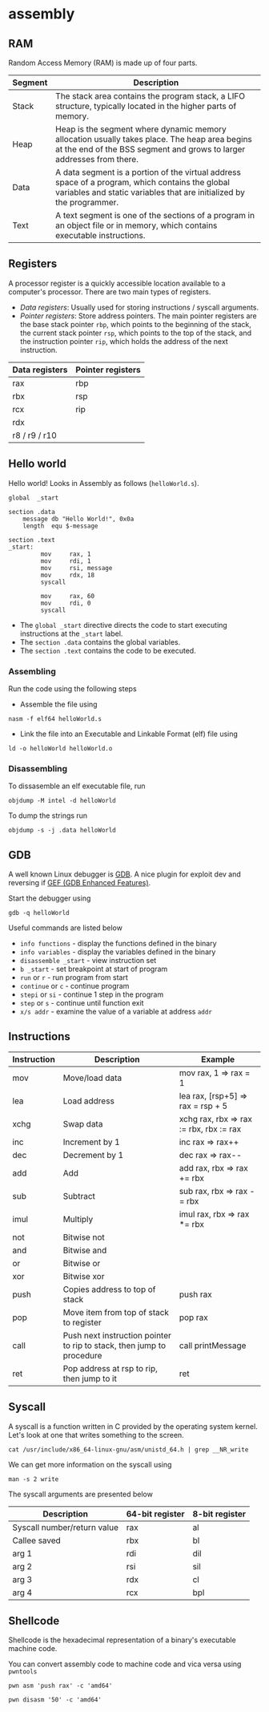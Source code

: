# assembly

## RAM

Random Access Memory (RAM) is made up of four parts.

| Segment | Description                                                                                                                                                             |
|---------|-------------------------------------------------------------------------------------------------------------------------------------------------------------------------|
| Stack   | The stack area contains the program stack, a LIFO structure, typically located in the higher parts of memory.                                                           |
| Heap    | Heap is the segment where dynamic memory allocation usually takes place. The heap area begins at the end of the BSS segment and grows to larger addresses from there.   |
| Data    | A data segment is a portion of the virtual address space of a program, which contains the global variables and static variables that are initialized by the programmer. |
| Text    | A text segment is one of the sections of a program in an object file or in memory, which contains executable instructions.                                              |

## Registers

A processor register is a quickly accessible location available to a computer's processor. There are two main types of registers.

- _Data registers_: Usually used for storing instructions / syscall arguments.
- _Pointer registers_: Store address pointers. The main pointer registers are the base stack pointer `rbp`, which points to the beginning of the stack, the current stack pointer `rsp`, which points to the top of the stack, and the instruction pointer `rip`, which holds the address of the next instruction.

| Data registers | Pointer registers |
|----------------|-------------------|
| rax            | rbp               |
| rbx            | rsp               |
| rcx            | rip               |
| rdx            |                   |
| r8 / r9 / r10  |                   |

## Hello world

Hello world! Looks in Assembly as follows (`helloWorld.s`).

```assembly
global  _start

section .data
    message db "Hello World!", 0x0a
    length  equ $-message

section .text
_start:
         mov     rax, 1
         mov     rdi, 1
         mov     rsi, message
         mov     rdx, 18
         syscall

         mov     rax, 60
         mov     rdi, 0
         syscall
```

- The `global _start` directive directs the code to start executing instructions at the `_start` label.
- The `section .data` contains the global variables.
- The `section .text` contains the code to be executed.

### Assembling

Run the code using the following steps
- Assemble the file using

```shell
nasm -f elf64 helloWorld.s
```
- Link the file into an Executable and Linkable Format (elf) file using
```shell
ld -o helloWorld helloWorld.o
```

### Disassembling
To dissasemble an elf executable file, run

```shell
objdump -M intel -d helloWorld
```

To dump the strings run
```shell
objdump -s -j .data helloWorld
```

## GDB

A well known Linux debugger is [GDB](https://www.sourceware.org/gdb/). A nice plugin for exploit dev and reversing if [GEF (GDB Enhanced Features)](https://github.com/hugsy/gef).

Start the debugger using

```shell
gdb -q helloWorld
```

Useful commands are listed below
- `info functions` - display the functions defined in the binary
- `info variables` - display the variables defined in the binary
- `disassemble _start` - view instruction set
- `b _start` - set breakpoint at start of program
- `run` or `r` - run program from start
- `continue` or `c` - continue program
- `stepi` or `si` - continue 1 step in the program
- `step` or `s` - continue until function exit
- `x/s addr` - examine the value of a variable at address `addr`

## Instructions

| Instruction | Description                                                           | Example                                 |
|-------------|-----------------------------------------------------------------------|-----------------------------------------|
| mov         | Move/load data                                                        | mov rax, 1 => rax = 1                   |
| lea         | Load address                                                          | lea rax, [rsp+5] => rax = rsp + 5       |
| xchg        | Swap data                                                             | xchg rax, rbx => rax := rbx, rbx := rax |
| inc         | Increment by 1                                                        | inc rax => rax++                        |
| dec         | Decrement by 1                                                        | dec rax => rax--                        |
| add         | Add                                                                   | add rax, rbx => rax += rbx              |
| sub         | Subtract                                                              | sub rax, rbx => rax -= rbx              |
| imul        | Multiply                                                              | imul rax, rbx => rax *= rbx             |
| not         | Bitwise not                                                           |                                         |
| and         | Bitwise and                                                           |                                         |
| or          | Bitwise or                                                            |                                         |
| xor         | Bitwise xor                                                           |                                         |
| push        | Copies address to top of stack                                        | push rax                                |
| pop         | Move item from top of stack to register                               | pop rax                                 |
| call        | Push next instruction pointer to rip to stack, then jump to procedure | call printMessage                       |
| ret         | Pop address at rsp to rip, then jump to it                            | ret                                     |

## Syscall

A syscall is a function written in C provided by the operating system kernel.
Let's look at one that writes something to the screen.

```shell
cat /usr/include/x86_64-linux-gnu/asm/unistd_64.h | grep __NR_write
```

We can get more information on the syscall using

```shell
man -s 2 write
```

The syscall arguments are presented below

| Description                 | 64-bit register | 8-bit register |
|-----------------------------|-----------------|----------------|
| Syscall number/return value | rax             | al             |
| Callee saved                | rbx             | bl             |
| arg 1                       | rdi             | dil            |
| arg 2                       | rsi             | sil            |
| arg 3                       | rdx             | cl             |
| arg 4                       | rcx             | bpl            |

## Shellcode

Shellcode is the hexadecimal representation of a binary's executable machine code.

You can convert assembly code to machine code and vica versa using `pwntools`

```shell
pwn asm 'push rax' -c 'amd64'
```
```shell
pwn disasm '50' -c 'amd64'
```